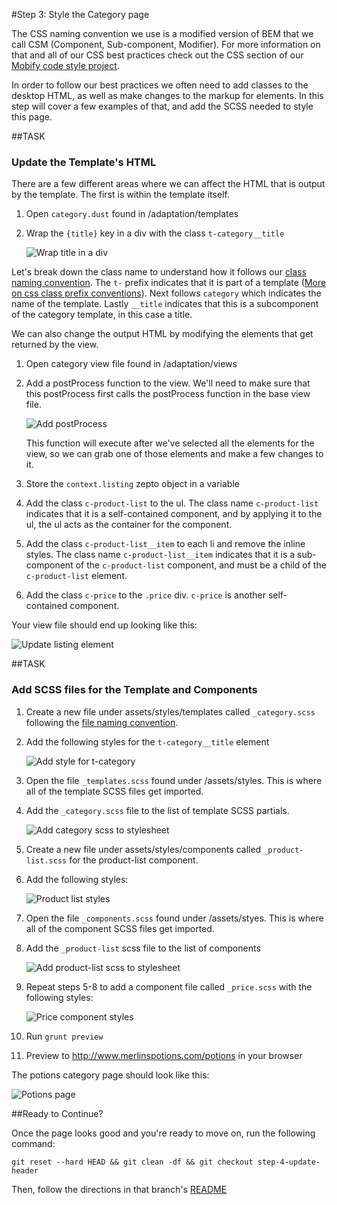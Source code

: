 #Step 3: Style the Category page

The CSS naming convention we use is a modified version of BEM that we call CSM (Component, Sub-component, Modifier). For more information on that and all of our CSS best practices check out the CSS section of our [Mobify code style project](https://github.com/mobify/mobify-code-style/tree/master/css).


In order to follow our best practices we often need to add classes to the desktop HTML, as well as make changes to the markup for elements. In this step will cover a few examples of that, and add the SCSS needed to style this page.

##TASK

### Update the Template's HTML

There are a few different areas where we can affect the HTML that is output by the template. The first is within the template itself.

1. Open `category.dust` found in /adaptation/templates
2. Wrap the `{title}` key in a div with the class `t-category__title`

    ![Wrap title in a div](https://s3.amazonaws.com/uploads.hipchat.com/15359/64553/AoTbBtkdqrBznRL/Screen%20Shot%202015-01-16%20at%201.25.40%20PM.png)

Let's break down the class name to understand how it follows our [class naming convention](https://github.com/mobify/mobify-code-style/tree/master/css/class-naming-conventions#class-naming-conventions). The `t-` prefix indicates that it is part of a template ([More on css class prefix conventions](https://github.com/mobify/mobify-code-style/tree/master/css/class-naming-conventions#class-prefix-conventions)).
Next follows `category` which indicates the name of the template.
Lastly `__title` indicates that this is a subcomponent of the category template, in this case a title.

We can also change the output HTML by modifying the elements that get returned by the view.

1. Open category view file found in /adaptation/views
2. Add a postProcess function to the view. We'll need to make sure that this postProcess first calls the postProcess function in the base view file.

    ![Add postProcess](https://s3.amazonaws.com/uploads.hipchat.com/15359/64553/jcLAXHR4dtYiXsi/Screen%20Shot%202015-01-16%20at%201.27.27%20PM.png)

    This function will execute after we've selected all the elements for the view, so we can grab one of those elements and make a few changes to it.

3. Store the `context.listing` zepto object in a variable
4. Add the class `c-product-list` to the ul. The class name `c-product-list` indicates that it is a self-contained component, and by applying it to the ul, the ul acts as the container for the component.
5. Add the class `c-product-list__item` to each li and remove the inline styles. The class name `c-product-list__item` indicates that it is a sub-component of the `c-product-list` component, and must be a child of the `c-product-list` element.
6. Add the class `c-price` to the `.price` div. `c-price` is another self-contained component.

Your view file should end up looking like this:

![Update listing element](https://s3.amazonaws.com/uploads.hipchat.com/15359/64553/TFDwYRj5dy23ZRX/Screen%20Shot%202015-01-16%20at%201.28.36%20PM.png)

##TASK

### Add SCSS files for the Template and Components

1. Create a new file under assets/styles/templates called `_category.scss` following the [file naming convention](https://github.com/mobify/mobify-code-style/tree/master/css/sass-best-practices#filename-naming-convention).
2. Add the following styles for the `t-category__title` element

    ![Add style for t-category](https://s3.amazonaws.com/uploads.hipchat.com/15359/64553/RiIAUlbG8Nmwfqu/Screen%20Shot%202015-01-16%20at%201.29.39%20PM.png)

3. Open the file `_templates.scss` found under /assets/styles. This is where all of the template SCSS files get imported.
4. Add the `_category.scss` file to the list of template SCSS partials.

    ![Add category scss to stylesheet](https://s3.amazonaws.com/uploads.hipchat.com/15359/64553/MNL05OsdR0MApeW/Screen%20Shot%202015-01-16%20at%202.44.42%20PM.png)

5. Create a new file under assets/styles/components called `_product-list.scss` for the product-list component.
6. Add the following styles:

    ![Product list styles](https://s3.amazonaws.com/uploads.hipchat.com/15359/64553/I8Jy5Eu2Wbt6HZA/Screen%20Shot%202015-01-16%20at%201.35.45%20PM.png)

7. Open the file `_components.scss` found under /assets/styes. This is where all of the component SCSS files get imported.
8. Add the `_product-list` scss file to the list of components

    ![Add product-list scss to stylesheet](https://s3.amazonaws.com/uploads.hipchat.com/15359/64553/8zb6m0NP9ow14yv/Screen%20Shot%202015-01-16%20at%201.36.41%20PM.png)

9. Repeat steps 5-8 to add a component file called `_price.scss` with the following styles:

    ![Price component styles](https://s3.amazonaws.com/uploads.hipchat.com/15359/64553/nxmJ8p0GC527QW6/Screen%20Shot%202015-01-16%20at%201.37.01%20PM.png)

10. Run `grunt preview`
11. Preview to http://www.merlinspotions.com/potions in your browser

The potions category page should look like this:

![Potions page](https://s3.amazonaws.com/uploads.hipchat.com/15359/64553/sYtMKGfRqXkKOr4/Screen%20Shot%202015-01-16%20at%202.04.06%20PM.png)


##Ready to Continue?

Once the page looks good and you're ready to move on, run the following command:

```
git reset --hard HEAD && git clean -df && git checkout step-4-update-header
```

Then, follow the directions in that branch's [README](https://github.com/mobify/workshop--adaptivejs-site/blob/step-4-update-header/README.md)
